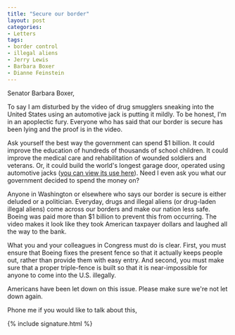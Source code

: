 ```yaml
---
title: "Secure our border"
layout: post
categories:
- Letters
tags:
- border control
- illegal aliens
- Jerry Lewis
- Barbara Boxer
- Dianne Feinstein
---
```


Senator Barbara Boxer,

To say I am disturbed by the video of drug smugglers sneaking into the United States using an automotive jack is putting it mildly. To be honest, I'm in an apoplectic fury. Everyone who has said that our border is secure has been lying and the proof is in the video.

Ask yourself the best way the government can spend $1 billion. It could improve the education of hundreds of thousands of school children. It could improve the medical care and rehabilitation of wounded soldiers and veterans. Or, it could build the world's longest garage door, operated using automotive jacks ([you can view its use here](https://youtu.be/Qdc-kv7nzaU?si=LZkFuqfrWoM1iLTi)). Need I even ask you what our government decided to spend the money on?

Anyone in Washington or elsewhere who says our border is secure is either deluded or a politician. Everyday, drugs and illegal aliens (or drug-laden illegal aliens) come across our borders and make our nation less safe. Boeing was paid more than $1 billion to prevent this from occurring. The video makes it look like they took American taxpayer dollars and laughed all the way to the bank.

What you and your colleagues in Congress must do is clear. First, you must ensure that Boeing fixes the present fence so that it actually keeps people out, rather than provide them with easy entry. And second, you must make sure that a proper triple-fence is built so that it is near-impossible for anyone to come into the U.S. illegally.

Americans have been let down on this issue. Please make sure we're not let down again.

Phone me if you would like to talk about this,

{% include signature.html %}
